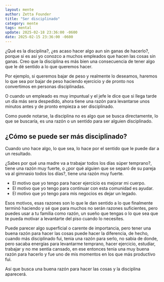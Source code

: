 ```yaml
---
layout: mente
author: Zetta Founder
title: "Ser disciplinado"
category: mente
tags: mental
update: 2025-02-18 23:36:00 -0600
date: 2025-02-15 23:36:00 -0600
---
```

¿Qué es la disciplina?, ¿es acaso hacer algo aun sin ganas de hacerlo?, porque si es así yo conozco a muchos empleados que hacen las cosas sin ganas. Creo que la disciplina es más bien una consecuencia de tener algo que le dé sentido a lo que queremos hacer.

Por ejemplo, si queremos bajar de peso y realmente lo deseamos, haremos lo que sea por bajar de peso haciendo ejercicio y de pronto nos convertimos en personas disciplinadas.

O cuando un empleado es muy impuntual y el jefe le dice que si llega tarde un día más sera despedido, ahora tiene una razón para levantarse unos minutos antes y de pronto empieza a ser disciplinado.

Como puede notarse, la disciplina no es algo que se busca directamente, lo que se buscaría, es una razón o un sentido para ser alguien disciplinado.

## ¿Cómo se puede ser más disciplinado? 

Cuando uno hace algo, lo que sea, lo hace por el sentido que le puede dar a un resultado. 

¿Sabes por qué una madre va a trabajar todos los días súper temprano?, tiene una razón muy fuerte, o ¿por qué alguien que se separó de su pareja va al gimnasio todos los días?, tiene una razón muy fuerte.

- El motivo que yo tengo para hacer ejercicio es mejorar mi cuerpo. 
- El motivo que yo tengo para continuar con esta comunidad es ayudar.
- El motivo que yo tengo para mis negocios es dejar un legado. 

Esos motivos, esas razones son lo que le dan sentido a lo que finalmente terminó haciendo y sé que para muchos no serán razones suficientes, pero puedes usar a tu familia como razón, un sueño que tengas o lo que sea que te pueda motivar a levantarte del piso cuando lo necesites.

Puede parecer algo superficial o carente de importancia, pero tener una buena razón para hacer las cosas puede hacer la diferencia, de hecho, cuando más disciplinado fui, tenia una razón para serlo, no sabia de donde, pero sacaba energías para levantarme temprano, hacer ejercicio, estudiar, trabajar y no me sentía cansado, en ese entonces tenia una muy buena razón para hacerlo y fue uno de mis momentos en los que más productivo fui.

Así que busca una buena razón para hacer las cosas y la disciplina aparecerá.